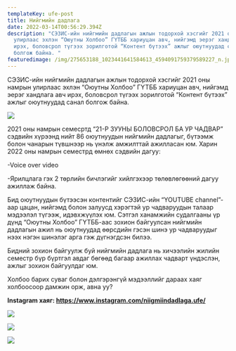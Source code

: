 ```yaml
---
templateKey: ufe-post
title: Нийгмийн дадлага
date: 2022-03-14T00:56:29.394Z
description: "СЭЗИС-ийн нийгмийн дадлагын ажлын тодорхой хэсгийг 2021 оны намрын
  улирлаас эхлэн “Оюутны Холбоо” ГҮТББ хариуцан авч, нийгэмд эерэг хандлага авч
  ирэх, боловсрол түгээх зорилготой “Контент бүтээх” ажлыг оюутнуудад санал
  болгож байна. "
featuredimage: /img/275653188_1023441641584613_4594091759379589227_n.jpg
---
```

СЭЗИС-ийн нийгмийн дадлагын ажлын тодорхой хэсгийг 2021 оны намрын улирлаас эхлэн “Оюутны Холбоо” ГҮТББ хариуцан авч, нийгэмд эерэг хандлага авч ирэх, боловсрол түгээх зорилготой “Контент бүтээх” ажлыг оюутнуудад санал болгож байна. 

![](/img/259824009_631742651316028_7956945117811232993_n.png)

2021 оны намрын семесртд “21-Р ЗУУНЫ БОЛОВСРОЛ БА УР ЧАДВАР” сэдвийн хүрээнд нийт 86 оюутнуудын нийгмийн дадлагыг, бүтээмж болон чанарын түвшнээр нь үнэлж амжилттай ажилласан юм. Харин 2022 оны намрын семестрд өмнөх сэдвийн дагуу:

\-Voice over video

\-Ярилцлага гэх 2 төрлийн бичлэгийг хийлгэхээр төлөвлөгөөний дагуу ажиллаж байна.

Бид оюутнуудын бүтээсэн контентийг СЭЗИС-ийн “YOUTUBE channel”-аар цацан, нийгэмд болон залуусд хэрэгтэй ур чадваруудын талаар мэдээлэл түгээж, идэвхжүүлэх юм. Сэтгэл ханамжийн судалгааны үр дүнд “Оюутны Холбоо” ГҮТББ-аас зохион байгуулсан нийгмийн дадлагын ажил нь оюутнуудад өөрсдийн гэсэн шинэ ур чадваруудыг нээх нэгэн шинэлэг арга гэж дүгнэгдсэн билээ. 

Бидний зохион байгуулж буй нийгмийн дадлага нь хичээлийн жилийн семестр бүр бүртгэл авдаг бөгөөд багаар ажиллах чадварт үндэслэн, ажлыг зохион байгуулдаг юм.

Холбоо барих суваг болон дэлгэрэнгүй мэдээллийг дараах хаяг холбоосоор дамжин орж, авна уу?

**Instagram хаяг: <https://www.instagram.com/niigmiindadlaga.ufe/>**



![](/img/274458604_550630116223133_1338407494077206497_n.jpg)

![](/img/275127277_1330557887432620_5854749517029225136_n.jpg)

![](/img/275466833_510168027439740_6717488000494450919_n.jpg)
